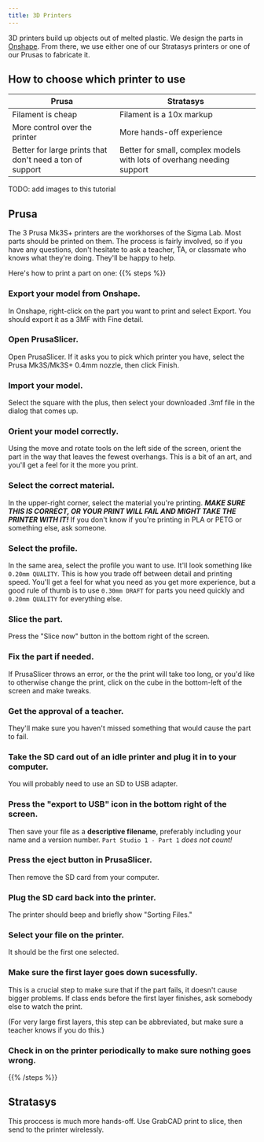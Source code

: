 ```yaml
---
title: 3D Printers
---
```

3D printers build up objects out of melted plastic. We design the parts in [Onshape](/docs/software/onshape). From there, we use either one of our Stratasys printers or one of our Prusas to fabricate it.

## How to choose which printer to use
Prusa|Stratasys
---|---
Filament is cheap|Filament is a 10x markup
More control over the printer|More hands-off experience
Better for large prints that don't need a ton of support|Better for small, complex models with lots of overhang needing support

TODO: add images to this tutorial
## Prusa
The 3 Prusa Mk3S+ printers are the workhorses of the Sigma Lab. Most parts should be printed on them. The process is fairly involved, so if you have any questions, don't hesitate to ask a teacher, TA, or classmate who knows what they're doing. They'll be happy to help. 

Here's how to print a part on one:
{{% steps %}}

### Export your model from Onshape.
In Onshape, right-click on the part you want to print and select Export. You should export it as a 3MF with Fine detail. 
### Open PrusaSlicer.
Open PrusaSlicer. If it asks you to pick which printer you have, select the Prusa Mk3S/Mk3S+ 0.4mm nozzle, then click Finish.
### Import your model.
Select the square with the plus, then select your downloaded .3mf file in the dialog that comes up.
### Orient your model correctly.
Using the move and rotate tools on the left side of the screen, orient the part in the way that leaves the fewest overhangs. This is a bit of an art, and you'll get a feel for it the more you print.
### Select the correct material.
In the upper-right corner, select the material you're printing. **_MAKE SURE THIS IS CORRECT, OR YOUR PRINT WILL FAIL AND MIGHT TAKE THE PRINTER WITH IT!_** If you don't know if you're printing in PLA or PETG or something else, ask someone.
### Select the profile.
In the same area, select the profile you want to use. It'll look something like `0.20mm QUALITY`. This is how you trade off between detail and printing speed. You'll get a feel for what you need as you get more experience, but a good rule of thumb is to use `0.30mm DRAFT` for parts you need quickly and `0.20mm QUALITY` for everything else.
### Slice the part.
Press the "Slice now" button in the bottom right of the screen.
### Fix the part if needed.
If PrusaSlicer throws an error, or the the print will take too long, or you'd like to otherwise change the print, click on the cube in the bottom-left of the screen and make tweaks.
### Get the approval of a teacher.
They'll make sure you haven't missed something that would cause the part to fail.
### Take the SD card out of an idle printer and plug it in to your computer.
You will probably need to use an SD to USB adapter.
### Press the "export to USB" icon in the bottom right of the screen.
Then save your file as a **descriptive filename**, preferably including your name and a version number. `Part Studio 1 - Part 1` *does not count!*
### Press the eject button in PrusaSlicer.
Then remove the SD card from your computer.
### Plug the SD card back into the printer.
The printer should beep and briefly show "Sorting Files."
### Select your file on the printer.
It should be the first one selected.
### Make sure the first layer goes down sucessfully.
This is a crucial step to make sure that if the part fails, it doesn't cause bigger problems. If class ends before the first layer finishes, ask somebody else to watch the print.

(For very large first layers, this step can be abbreviated, but make sure a teacher knows if you do this.)
### Check in on the printer periodically to make sure nothing goes wrong.

{{% /steps %}}

## Stratasys
This proccess is much more hands-off. Use GrabCAD print to slice, then send to the printer wirelessly.
